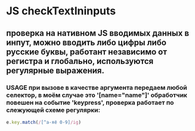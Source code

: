 # JS checkTextIninputs
## проверка на нативном JS вводимых данных в инпут, можно вводить либо цифры либо русские буквы, работант независимо от регистра и глобально, используются регулярные выражения.
### USAGE при вызове в качестве аргумента передаем любой селектор, в моём случае это '[name="name"]' обработчик повешен на событие 'keypress', проверка работает по слежующей схеме регулярки:
```javascript
e.key.match(/[^а-яё 0-9]/ig)
```
